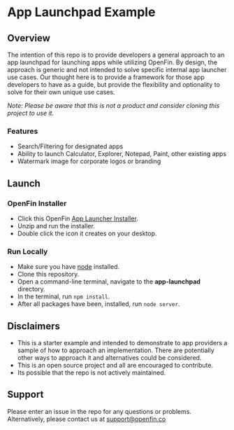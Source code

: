 # App Launchpad Example

## Overview
The intention of this repo is to provide developers a general approach to an app launchpad for launching apps while utilizing OpenFin. By design, the approach is generic and not intended to solve specific internal app launcher use cases. Our thought here is to provide a framework for those app developers to have as a guide, but provide the flexibility and optionality to solve for their own unique use cases. 

*Note: Please be aware that this is not a product and consider cloning this project to use it.*

### Features
* Search/Filtering for designated apps
* Ability to launch Calculator, Explorer, Notepad, Paint, other existing apps
* Watermark image for corporate logos or branding

## Launch
### OpenFin Installer
* Click this OpenFin [App Launcher Installer](https://install.openfin.co/download?fileName=app-launchpad&config=http://openfin.github.io/app-launchpad/app.json).
* Unzip and run the installer.
* Double click the icon it creates on your desktop.

### Run Locally
* Make sure you have [node](https://nodejs.org/en/) installed.
* Clone this repository.
* Open a command-line terminal, navigate to the **app-launchpad** directory.
* In the terminal, run `npm install`.
* After all packages have been, installed, run `node server`.

## Disclaimers
* This is a starter example and intended to demonstrate to app providers a sample of how to approach an implementation. There are potentially other ways to approach it and alternatives could be considered. 
* This is an open source project and all are encouraged to contribute.
* Its possible that the repo is not actively maintained.

## Support
Please enter an issue in the repo for any questions or problems. 
<br> Alternatively, please contact us at support@openfin.co

